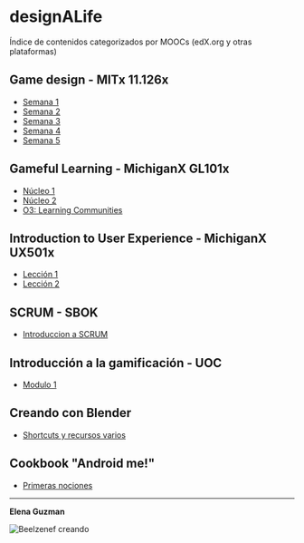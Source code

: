 # designALife

Índice de contenidos categorizados por MOOCs (edX.org y otras plataformas)

## Game design - MITx 11.126x

* [Semana 1](MITx11/w1.md)
* [Semana 2](MITx11/w2.md)
* [Semana 3](MITx11/w3.md)
* [Semana 4](MITx11/w4.md)
* [Semana 5](MITx11/w5.md)

## Gameful Learning - MichiganX GL101x

* [Núcleo 1](GL101x/c1.md)
* [Núcleo 2](GL101x/c2.md)
* [O3: Learning Communities](GL101x/c3.md)

## Introduction to User Experience - MichiganX UX501x

* [Lección 1](UX501x/l1.md)
* [Lección 2](UX501x/l2.md)

## SCRUM - SBOK

* [Introduccion a SCRUM](SCRUM_SBOK/intro.md)

## Introducción a la gamificación - UOC

* [Modulo 1](OUC_Gamificacion/m1.md)

## Creando con Blender

* [Shortcuts y recursos varios](blenderStuff/info.md)

## Cookbook "Android me!"

* [Primeras nociones](AndroidMe/t1.md)

----

**Elena Guzman**

![Beelzenef creando](https://geekstorming.files.wordpress.com/2015/05/creando.png)
